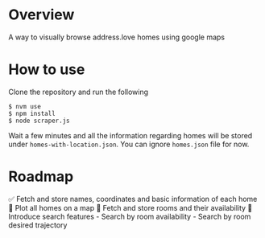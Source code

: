 # Overview

A way to visually browse address.love homes using google maps

# How to use

Clone the repository and run the following

```
$ nvm use
$ npm install
$ node scraper.js
```

Wait a few minutes and all the information regarding homes will be stored under `homes-with-location.json`. You can ignore `homes.json` file for now.

# Roadmap

✅ Fetch and store names, coordinates and basic information of each home
📝 Plot all homes on a map
📝 Fetch and store rooms and their availability
📝 Introduce search features
     - Search by room availability
     - Search by room desired trajectory
